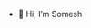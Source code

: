 - 👋 Hi, I’m Somesh
<!---
Shaarns/Shaarns is a ✨ special ✨ repository because its `README.md` (this file) appears on your GitHub profile.
You can click the Preview link to take a look at your changes.
--->
